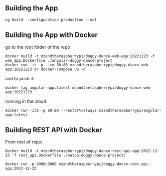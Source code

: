 ## Building the App

`ng build --configuration production --aot`  

## Building the App with Docker

go to the root folder of the repo  

```
docker build -t mzandtheraspberrypi/doggy-dance-web-app:20221223 -f web_app.Dockerfile ./angular-doggy-dance-project
docker run -it -p --rm 80:80 mzandtheraspberrypi/doggy-dance-web-app:20221223 or docker-compose up -d
```  

and to push it:  

```
docker tag angular-app:latest mzandtheraspberrypi/doggy-dance-web-app:20221223
```

running in the cloud

```
docker run -itd -p 80:80 --restart=always mzandtheraspberrypi/angular-app:latest
```

## Building REST API with Docker

From root of repo:

```
docker build -t mzandtheraspberrypi/doggy-dance-rest-api-app:2022-12-23 -f rest_api.Dockerfile ./oatpp-doggy-dance-project/
```

```
docker run -p 8000:8000 mzandtheraspberrypi/doggy-dance-rest-api-app:2022-12-23
```
